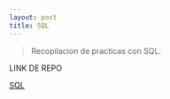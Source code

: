 ```yaml
---
layout: post
title: SQL
---
```



> Recopilacion de practicas con SQL.
 
LINK DE REPO 

 [SQL](https://github.com/room29/SQL)




